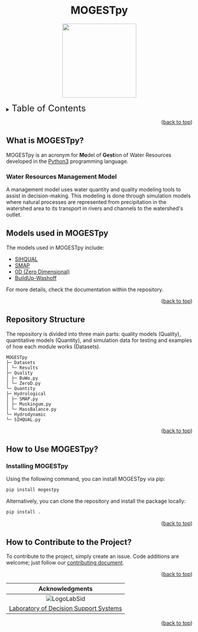 <div id="top"></div>

<div align=center>
<!-- https://user-images.githubusercontent.com/58784697/200683473-b94e7a80-6f62-405d-8ba9-06ac5620044e.svg -->

# MOGESTpy

<p>
  <img src="https://user-images.githubusercontent.com/58784697/210153011-0ccac06f-5ff8-4c80-a2ad-d03528e71e3e.svg"
  width = 200/>
</p>
</div>

<details>
<Summary><font size="5">Table of Contents</font></Summary>

- [MOGESTpy](#mogestpy)
  - [What is MOGESTpy?](#what-is-mogestpy)
    - [Water Resources Management Model](#water-resources-management-model)
  - [Models used in MOGESTpy](#models-used-in-mogestpy)
  - [Repository Structure](#repository-structure)
  - [How to Use MOGESTpy?](#how-to-use-mogestpy)
    - [Installing MOGESTpy](#installing-mogestpy)
  - [How to Contribute to the Project?](#how-to-contribute-to-the-project)

</details>

<p align="right">(<a href="#top">back to top</a>)</p>

## What is MOGESTpy?

MOGESTpy is an acronym for **Mo**del of **Gest**ion of Water Resources developed in the [Python3](https://www.python.org/) programming language.

### Water Resources Management Model

A management model uses water quantity and quality modeling tools to assist in decision-making. This modeling is done through simulation models where natural processes are represented from precipitation in the watershed area to its transport in rivers and channels to the watershed's outlet.

## Models used in MOGESTpy

The models used in MOGESTpy include:

- [SIHQUAL](Quantity/Hydrodynamic/)
- [SMAP](Quantity/Hydrological)
- [0D (Zero Dimensional)](Quality/)
- [BuildUp-Washoff](Quality/)

For more details, check the documentation within the repository.

<p align="right">(<a href="#top">back to top</a>)</p>

## Repository Structure

The repository is divided into three main parts: quality models (Quality), quantitative models (Quantity), and simulation data for testing and examples of how each module works (Datasets).

```
MOGESTpy
├─ Datasets
│ └─ Results
├─ Quality
│ ├─ BuWo.py
│ └─ ZeroD.py
└─ Quantity
├─ Hydrological
│ ├─ SMAP.py
│ ├─ Muskingum.py
│ └─ MassBalance.py
└─ Hydrodynamic
└─ SIHQUAL.py
```

<p align="right">(<a href="#top">back to top</a>)</p>

## How to Use MOGESTpy?

### Installing MOGESTpy

Using the following command, you can install MOGESTpy via pip:

```bash
pip install mogestpy
```

Alternatively, you can clone the repository and install the package locally:

```bash
pip install .
```

<p align="right">(<a href="#top">back to top</a>)</p>

## How to Contribute to the Project?

To contribute to the project, simply create an issue. Code additions are welcome; just follow our [contributing document](CONTRIBUTING.md).

<p align="right">(<a href="#top">back to top</a>)</p>

<div align=center>

|Acknowledgments|
|:---:|
|![LogoLabSid](https://user-images.githubusercontent.com/58784697/200078179-ea05ba48-2b67-4f30-bea0-78e1c1507ae1.svg)|
|[Laboratory of Decision Support Systems](https://sites.usp.br/labsid)|

</div>

<p align="right">(<a href="#top">back to top</a>)</p>
